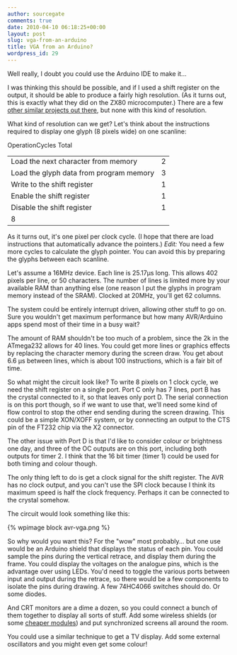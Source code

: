 ```yaml
---
author: sourcegate
comments: true
date: 2010-04-10 06:18:25+00:00
layout: post
slug: vga-from-an-arduino
title: VGA from an Arduino?
wordpress_id: 29
---
```


Well really, I doubt you could use the Arduino IDE to make it...



I was thinking this should be possible, and if I used a shift register on the output, it should be able to produce a fairly high resolution.  (As it turns out, this is exactly what they did on the ZX80 microcomputer.)  There are a few [other similar projects out there](http://www.serasidis.gr/circuits/AVR_VGA/avr_vga.htm), but none with this kind of resolution.



What kind of resolution can we get?  Let's think about the instructions required to display one glyph (8 pixels wide) on one scanline:

<table >
<tr >OperationCycles
<tr >
<td >Load the next character from memory
<td >2
<tr >
<td >Load the glyph data from program memory
<td >3
<tr >
<td >Write to the shift register
<td >1
<tr >
<td >Enable the shift register
<td >1
<tr >
<td >Disable the shift register
<td >1
<tr >Total
<td >8
</table>

As it turns out, it's one pixel per clock cycle.  (I hope that there are load instructions that automatically advance the pointers.)  _Edit:_ You need a few more cycles to calculate the glyph pointer.  You can avoid this by preparing the glyphs between each scanline.



Let's assume a 16MHz device.  Each line is 25.17µs long.  This allows 402 pixels per line, or 50 characters.  The number of lines is limited more by your available RAM than anything else (one reason I put the glyphs in program memory instead of the SRAM).  Clocked at 20MHz, you'll get 62 columns.



The system could be entirely interrupt driven, allowing other stuff to go on.  Sure you wouldn't get maximum performance but how many AVR/Arduino apps spend most of their time in a busy wait?



The amount of RAM shouldn't be too much of a problem, since the 2k in the ATmega232 allows for 40 lines.  You could get more lines or graphics effects by replacing the character memory during the screen draw.  You get about 6.6 µs between lines, which is about 100 instructions, which is a fair bit of time.



So what might the circuit look like?  To write 8 pixels on 1 clock cycle, we need the shift register on a single port.  Port C only has 7 lines, port B has the crystal connected to it, so that leaves only port D.  The serial connection is on this port though, so if we want to use that, we'll need some kind of flow control to stop the other end sending during the screen drawing.  This could be a simple XON/XOFF system, or by connecting an output to the CTS pin of the FT232 chip via the X2 connector.



The other issue with Port D is that I'd like to consider colour or brightness one day, and three of the OC outputs are on this port, including both outputs for timer 2.  I think that the 16 bit timer (timer 1) could be used for both timing and colour though.



The only thing left to do is get a clock signal for the shift register.  The AVR has no clock output, and you can't use the SPI clock because I think its maximum speed is half the clock frequency.  Perhaps it can be connected to the crystal somehow.



The circuit would look something like this:



{% wpimage block avr-vga.png %}



So why would you want this?  For the "wow" most probably... but one use would be an Arduino shield that displays the status of each pin.  You could sample the pins during the vertical retrace, and display them during the frame.  You could display the voltages on the analogue pins, which is the advantage over using LEDs.  You'd need to toggle the various ports between input and output during the retrace, so there would be a few components to isolate the pins during drawing.  A few 74HC4066 switches should do.  Or some diodes.



And CRT monitors are a dime a dozen, so you could connect a bunch of them together to display all sorts of stuff.  Add some wireless shields (or some [cheaper modules](http://au.farnell.com/microchip/mrf24j40ma-i-rm/module-rf-transceiver-802-15-4/dp/163020201)) and put synchronized screens all around the room.



You could use a similar technique to get a TV display.  Add some external oscillators and you might even get some colour!
